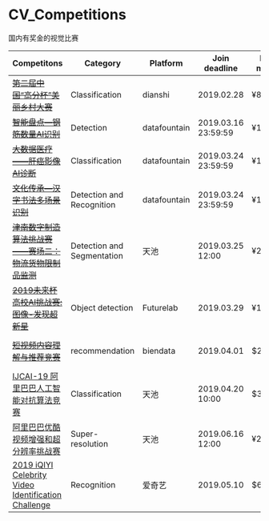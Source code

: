 # CV_Competitions
国内有奖金的视觉比赛

Competitons|Category|Platform|Join deadline|Prize money|Baseline|Resources |Top solution
|----|----|----|----|----|----|----|----
[~~第二届中国“高分杯”美丽乡村大赛~~](https://dianshi.baidu.com/competition/28/rule)|Classification|dianshi|2019.02.28|¥85000|[0.2686](https://github.com/lsh1994/tianchiorgame/tree/master/dianshi_gaofenbei_1901)
[~~智能盘点—钢筋数量AI识别~~](https://www.datafountain.cn/competitions/332/details/rank?sch=1416&page=1&type=A)|Detection|datafountain|2019.03.16 23:59:59|¥160000|[0.97+](https://github.com/spytensor/detect_steel_bar)
[~~大数据医疗——肝癌影像AI诊断~~](https://www.datafountain.cn/competitions/335/details)|Classification|datafountain|2019.03.24 23:59:59|¥160000|[0.79](https://github.com/chenyiyong1024/datafountain_liver_cancer_diagnosis_challenge)
[~~文化传承—汉字书法多场景识别~~](https://www.datafountain.cn/competitions/334/details)|Detection and Recognition|datafountain|2019.03.24 23:59:59|¥160000|[未知](https://github.com/Tianxiaomo/Cultural_Inheritance-Recognizing_Chinese_Calligraphy_in_Multiple_Scenarios)<br>[0.42](https://github.com/DataFountainCode/huawei_code_share)
[~~津南数字制造算法挑战赛——赛场二：物流货物限制品监测~~](https://tianchi.aliyun.com/competition/entrance/231703/introduction)|Detection and Segmentation|天池|2019.03.25 12:00 |¥200000|[0.5](https://blog.csdn.net/sinat_35512245/article/details/88188365)
[~~2019未来杯高校AI挑战赛: 图像-发现超新星~~](https://ai.futurelab.tv/contest_detail/1#contest_index)|Object detection|Futurelab|2019.03.29|¥100000|None
[~~短视频内容理解与推荐竞赛~~](https://www.biendata.com/competition/icmechallenge2019/)|recommendation|biendata|2019.04.01|$20000|[官方](https://github.com/challenge-ICME2019-Bytedance/Bytedance_ICME_challenge)<br>[0.72](https://github.com/EliasCai/bytedance-icme)<br>[0.77](https://github.com/shenweichen/Bytedance_ICME2019_challenge_baseline)
[IJCAI-19 阿里巴巴人工智能对抗算法竞赛](https://tianchi.aliyun.com/competition/entrance/231701/introduction?spm=5176.12281949.0.0.44a576d8Lpxb8v)|Classification|天池|2019.04.20 10:00|$39000|None
[阿里巴巴优酷视频增强和超分辨率挑战赛](https://tianchi.aliyun.com/competition/entrance/231711/introduction?spm=5176.12281949.1003.1.181476d8MgXiXW)|Super-resolution|天池|2019.06.16 12:00|¥230000|None|[Video Super Resolution](https://github.com/LoSealL/VideoSuperResolution)
[2019 iQIYI Celebrity Video Identification Challenge](http://challenge.ai.iqiyi.com/detail?raceId=5c767dc41a6fa0ccf53922e7)|Recognition|爱奇艺|2019.05.10|$6,000|None|[爱奇艺多模态视频人物识别挑战赛](http://challenge.ai.iqiyi.com/detail?raceId=5afc36639689443e8f815f9e)



